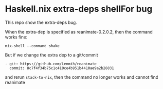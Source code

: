 # Haskell.nix extra-deps shellFor bug

This repo show the extra-deps bug.

When the extra-dep is specified as reanimate-0.2.0.2, then the command works fine:

```
nix-shell --command shake
```

But if we change the extra dep to a git/commit

```
- git: https://github.com/Lemmih/reanimate
  commit: 8c7f4f34b75c1c410ce4b951b4410ae9a2b26031
```

and rerun `stack-to-nix`, then the command no longer works and cannot find reanimate
